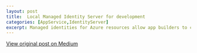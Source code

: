 ```yaml
---
layout: post
title:  Local Managed Identity Server for development
categories: [AppService,IdentityServer]
excerpt: Managed identities for Azure resources allow app builders to connect to cloud services without using credentials. The identity is managed by the Azure platform and does not require you to provision or rotate any secrets. 
---
```




[View original post on Medium](https://github.com/meken/local-msi-server)
